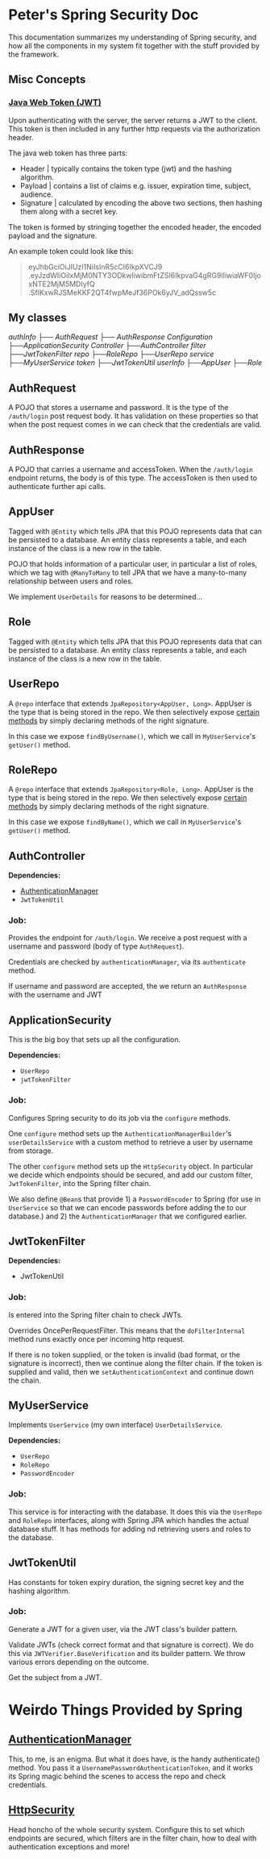 # Peter's Spring Security Doc
This documentation summarizes my understanding of Spring security, and how all the components in my system fit together with the stuff provided by the framework.

## Misc Concepts

### [Java Web Token (JWT)](https://jwt.io/introduction)
Upon authenticating with the server, the server returns a JWT to the client. This token is then included in any further http requests via the authorization header.

The java web token has three parts:
- Header | typically contains the token type (jwt) and the hashing algorithm.
- Payload | contains a list of claims e.g. issuer, expiration time, subject, audience.
- Signature | calculated by encoding the above two sections, then hashing them along with a secret key.

The token is formed by stringing together the encoded header, the encoded payload and the signature.

An example token could look like this:


> eyJhbGciOiJIUzI1NiIsInR5cCI6IkpXVCJ9
> .eyJzdWIiOiIxMjM0NTY3ODkwIiwibmFtZSI6IkpvaG4gRG9lIiwiaWF0IjoxNTE2MjM5MDIyfQ
> .SflKxwRJSMeKKF2QT4fwpMeJf36POk6yJV_adQssw5c




## My classes

*authInfo
├── AuthRequest
├── AuthResponse
Configuration
├──ApplicationSecurity
Controller
├──AuthController
filter
├──JwtTokenFilter
repo
├──RoleRepo
├──UserRepo
service
├──MyUserService
token
├──JwtTokenUtil
userInfo
├──AppUser
├──Role*


## AuthRequest
A POJO that stores a username and password. It is the type of the `/auth/login` post request body. It has validation on these properties so that when the post request comes in we can check that the credentials are valid.

## AuthResponse
A POJO that carries a username and accessToken. When the `/auth/login` endpoint returns, the body is of this type. The accessToken is then used to authenticate further api calls.

## AppUser
Tagged with `@Entity` which tells JPA that this POJO represents data that can be persisted to a database. An entity class represents a table, and each instance of the class is a new row in the table.

POJO that holds information of a particular user, in particular a list of roles, which we tag with `@ManyToMany` to tell JPA that we have a many-to-many relationship between users and roles.

We implement `UserDetails` for reasons to be determined...

## Role
Tagged with `@Entity` which tells JPA that this POJO represents data that can be persisted to a database. An entity class represents a table, and each instance of the class is a new row in the table.

## UserRepo
A `@repo` interface that extends `JpaRepository<AppUser, Long>`.  AppUser is the type that is being stored in the repo. We then selectively expose [certain methods](https://www.baeldung.com/spring-data-derived-queries) by simply declaring methods of the right signature.

In this case we expose `findByUsername()`, which we call in `MyUserService`'s `getUser()` method.

## RoleRepo
A `@repo` interface that extends `JpaRepository<Role, Long>`.  AppUser is the type that is being stored in the repo. We then selectively expose [certain methods](https://www.baeldung.com/spring-data-derived-queries) by simply declaring methods of the right signature.

In this case we expose `findByName()`, which we call in `MyUserService`'s `getUser()` method.


## AuthController

 **Dependencies:**
- [AuthenticationManager](https://www.baeldung.com/spring-security-authenticationmanagerresolver#:~:text=What%20Is%20the%20AuthenticationManager?,authenticated%20flag%20set%20to%20true.)
- `JwtTokenUtil`

### Job:
Provides the endpoint for `/auth/login`. We receive a post request with a username and password (body of type `AuthRequest`).

Credentials are checked by `authenticationManager`, via its `authenticate` method.

If username and password are accepted, the we return an `AuthResponse` with the username and JWT

## ApplicationSecurity
This is the big boy that sets up all the configuration.

**Dependencies:**
- `UserRepo`
- `jwtTokenFilter`

### Job:

Configures Spring security to do its job via the `configure` methods.

One `configure` method sets up the `AuthenticationManagerBuilder`'s `userDetailsService` with a custom method to retrieve a user by username from storage.

The other `configure` method sets up the `HttpSecurity` object. In particular we decide which endpoints should be secured, and add our custom filter, `JwtTokenFilter`, into the Spring filter chain.

We also define `@Bean`s that provide 1) a `PasswordEncoder` to Spring (for use in `UserService` so that we can encode passwords before adding the to our database.) and 2) the `AuthenticationManager` that we configured earlier.

## JwtTokenFilter
**Dependencies:**
- JwtTokenUtil

### Job:
Is entered into the Spring filter chain to check JWTs.

Overrides OncePerRequestFilter. This means that the `doFilterInternal` method runs exactly once per incoming http request.

If there is no token supplied, or the token is invalid (bad format, or the signature is incorrect), then we continue along the filter chain. If the token is supplied and valid, then we `setAuthenticationContext` and continue down the chain.

## MyUserService
Implements `UserService` (my own interface) `UserDetailsService`.

**Dependencies:**
- `UserRepo`
- `RoleRepo`
- `PasswordEncoder`

### Job:
This service is for interacting with the database. It does this via the `UserRepo` and `RoleRepo` interfaces, along with Spring JPA which handles the actual database stuff. It has methods for adding nd retrieving users and roles to the database.

## JwtTokenUtil
Has constants for token expiry duration, the signing secret key and the hashing algorithm.

### Job:
Generate a JWT for a given user, via the JWT class's builder pattern.

Validate JWTs (check correct format and that signature is correct). We do this via `JWTVerifier.BaseVerification` and its builder pattern. We throw various errors depending on the outcome.

Get the subject from a JWT.

# Weirdo Things Provided by Spring
## [AuthenticationManager](https://docs.spring.io/spring-security/site/docs/current/api/org/springframework/security/authentication/AuthenticationManager.html)

This, to me, is an enigma. But what it does have, is the handy authenticate() method. You pass it a `UsernamePasswordAuthenticationToken`, and it works its Spring magic behind the scenes to access the repo and check credentials.

## [HttpSecurity](https://docs.spring.io/spring-security/site/docs/current/api/org/springframework/security/config/annotation/web/builders/HttpSecurity.html)

Head honcho of the whole security system. Configure this to set which endpoints are secured, which filters are in the filter chain, how to deal with authentication exceptions and more!
